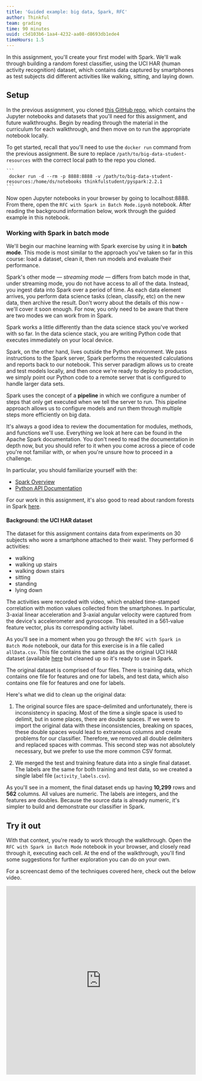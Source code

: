 ```yaml
---
title: 'Guided example: big data, Spark, RFC'
author: Thinkful
team: grading
time: 90 minutes
uuid: c5d103b6-1aa4-4232-aa08-d8693db1ede4
timeHours: 1.5
---
```


In this assignment, you'll create your first model with Spark. We'll walk through building a random forest classifier, using the UCI HAR (human activity recognition) dataset, which contains data captured by smartphones as test subjects did different activities like walking, sitting, and laying down. 

## Setup

In the previous assignment, you cloned [this GitHub repo](https://github.com/Thinkful-Ed/big-data-student-resources), which contains the Jupyter notebooks and datasets that you'll need for this assignment, and future walkthroughs. Begin by reading through the material in the curriculum for each walkthrough, and then move on to run the appropriate notebook locally. 

To get started, recall that you'll need to use the `docker run` command from the previous assignment. Be sure to replace `/path/to/big-data-student-resources` with the correct local path to the repo you cloned.

    ```
     docker run -d --rm -p 8888:8888 -v /path/to/big-data-student-resources:/home/ds/notebooks thinkfulstudent/pyspark:2.2.1
    ```

Now open Jupyter notebooks in your browser by going to localhost:8888. From there, open the `RFC with Spark in Batch Mode.ipynb` notebook. After reading the background information below, work through the guided example in this notebook.


### Working with Spark in batch mode


We'll begin our machine learning with Spark exercise by using it in __batch mode__. This mode is most similar to the approach you've taken so far in this course: load a dataset, clean it, then run models and evaluate their performance.

Spark's other mode — _streaming mode_ — differs from batch mode in that, under streaming mode, you do not have access to all of the data. Instead, you ingest data into Spark over a period of time. As each data element arrives, you perform data science tasks (clean, classify, etc) on the new data, then archive the result. Don't worry about the details of this now - we'll cover it soon enough. For now, you only need to be aware that there are two modes we can work from in Spark.

Spark works a little differently than the data science stack you've worked with so far. In the data science stack, you are writing Python code that executes immediately on your local device.

Spark, on the other hand, lives outside the Python environment. We pass instructions to the Spark server, Spark performs the requested calculations and reports back to our notebook. This server paradigm allows us to create and test models locally, and then once we're ready to deploy to production, we simply point our Python code to a remote server that is configured to handle larger data sets.

Spark uses the concept of a __pipeline__ in which we configure a number of steps that only get executed when we tell the server to run. This pipeline approach allows us to configure models and run them through multiple steps more efficiently on big data.

It's always a good idea to review the documentation for modules, methods, and functions we'll use. Everything we look at here can be found in the Apache Spark documentation. You don't need to read the documentation in depth now, but you should refer to it when you come across a piece of code you're not familiar with, or when you're unsure how to proceed in a challenge.

In particular, you should familiarize yourself with the:

* [Spark Overview](https://spark.apache.org/docs/2.1.0/index.html)
* [Python API Documentation](https://spark.apache.org/docs/2.1.0/api/python/index.html)

For our work in this assignment, it's also good to read about random forests in Spark [here](https://spark.apache.org/docs/2.1.0/ml-classification-regression.html#random-forests). 

#### Background: the UCI HAR dataset

The dataset for this assignment contains data from experiments on 30 subjects who wore a smartphone attached to their waist. They performed 6 activities:

* walking
* walking up stairs
* walking down stairs
* sitting
* standing
* lying down

The activities were recorded with video, which enabled time-stamped correlation with motion values collected from the smartphones. In particular, 3-axial linear acceleration and 3-axial angular velocity were captured from the device's accelerometer and gyroscope. This resulted in a 561-value feature vector, plus its corresponding activity label.

As you'll see in a moment when you go through the `RFC with Spark in Batch Mode` notebook, our data for this exercise is in a file called `allData.csv`. This file contains the same data as the original UCI HAR dataset (available [here]((https://archive.ics.uci.edu/ml/datasets/human+activity+recognition+using+smartphones)) but cleaned up so it's ready to use in Spark.

The original dataset is comprised of four files. There is training data, which contains one file for features and one for labels, and test data, which also contains one file for features and one for labels. 
    
Here's what we did to clean up the original data:

1. The original source files are space-delimited and unfortunately, there is inconsistency in spacing. Most of the time a single space is used to delimit, but in some places, there are double spaces. If we were to import the original data with these inconsistencies, breaking on spaces, these double spaces would lead to extraneous columns and create problems for our classifier. Therefore, we removed all double delimiters and replaced spaces with commas. This second step was not absolutely necessary, but we prefer to use the more common CSV format.

2. We merged the test and training feature data into a single final dataset. The labels are the same for both training and test data, so we created a single label file (`activity_labels.csv`).
 
As you'll see in a moment, the final dataset ends up having  __10,299__ rows and __562__ columns. All values are numeric. The labels are integers, and the features are doubles. Because the source data is already numeric, it's simpler to build and demonstrate our classifier in Spark.

## Try it out

With that context, you're ready to work through the walkthrough. Open the `RFC with Spark in Batch Mode` notebook in your browser, and closely read through it, executing each cell. At the end of the walkthrough, you'll find some suggestions for further exploration you can do on your own.

For a screencast demo of the techniques covered here, check out the below video.

<iframe id="kaltura_player_1604711454" src="https://cdnapisec.kaltura.com/p/2315191/sp/231519100/embedIframeJs/uiconf_id/45331192/partner_id/2315191?iframeembed=true&playerId=kaltura_player_1604711454&entry_id=1_2ndfy9yr" width="100%" height="500" allowfullscreen webkitallowfullscreen mozAllowFullScreen allow="autoplay *; fullscreen *; encrypted-media *" frameborder="0"></iframe>
